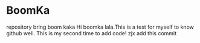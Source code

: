 # BoomKa
repository bring boom kaka
Hi boomka lala.This is a test for myself to know github well.
This is my second time to add code!
zjx add this commit
